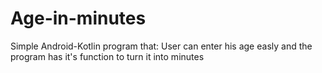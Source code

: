# Age-in-minutes
Simple Android-Kotlin program that:
  User can enter his age easly and the program has it's function to turn it into minutes
 
